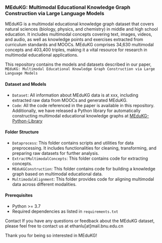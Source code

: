 ### MEduKG: Multimodal Educational Knowledge Graph Construction via Large Language Models
MEduKG is a multimodal educational knowledge graph dataset that covers natural sciences (biology, physics, and chemistry) in middle and high school education. It includes multimodal concepts covering text, images, videos, and audio, as well as knowledge points and exercises extracted from curriculum standards and MOOCs. MEduKG comprises 34,630 multimodal concepts and 403,400 triples, making it a vital resource for research in multimodal educational applications.

This repository contains the models and datasets described in our paper, `MEduKG: Multimodal Educational Knowledge Graph Construction via Large Language Models`

#### Dataset and Models
* `Dataset`: All information about MEduKG data is at xxx, including extracted raw data from MOOCs and generated MEduKG.
* `Code`: All the code referenced in the paper is available in this repository. Additionally, we have released a Python library for automatically constructing multimodal educational knowledge graphs at [MEduKG-Python-Library](https://github.com/AI-BNU-TEAMKG/MEduKG-Python-Library)
#### Folder Structure
* `Dataprocess`: This folder contains scripts and utilities for data preprocessing. It includes functionalities for cleaning, transforming, and preparing raw datasets for further analysis.
* `ExtractMultimodalConcepts`: This folder contains code for extracting concepts.
* `MEduKGConstruction`: This folder contains code for building a knowledge graph based on multimodal educational data.
* `MultimodalAlignment`: This folder provides code for aligning multimodal data across different modalities.

#### Prerequisites
* Python >= 3.7
* Required dependencies as listed in `requirements.txt`

Contact
If you have any questions or feedback about the MEduKG dataset, please feel free to contact us at ethanlu[at]mail.bnu.edu.cn

Thank you for being so interested in MEduKG!
